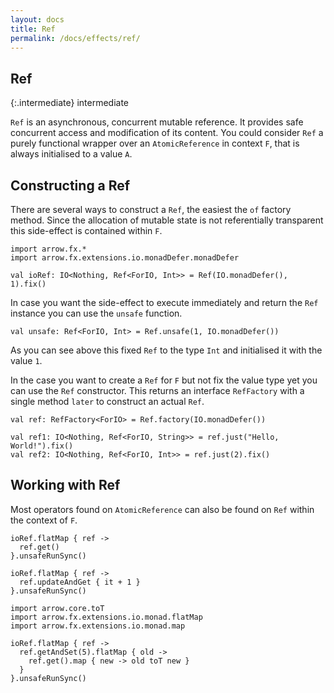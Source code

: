 ```yaml
---
layout: docs
title: Ref
permalink: /docs/effects/ref/
---
```


## Ref

{:.intermediate}
intermediate

`Ref` is an asynchronous, concurrent mutable reference. It provides safe concurrent access and modification of its content.
You could consider `Ref` a purely functional wrapper over an `AtomicReference` in context `F`, that is always initialised to a value `A`.

## Constructing a Ref

There are several ways to construct a `Ref`, the easiest the `of` factory method.
Since the allocation of mutable state is not referentially transparent this side-effect is contained within `F`.

```kotlin:ank:silent
import arrow.fx.*
import arrow.fx.extensions.io.monadDefer.monadDefer

val ioRef: IO<Nothing, Ref<ForIO, Int>> = Ref(IO.monadDefer(), 1).fix()
```

In case you want the side-effect to execute immediately and return the `Ref` instance you can use the `unsafe` function.

```kotlin:ank:silent
val unsafe: Ref<ForIO, Int> = Ref.unsafe(1, IO.monadDefer())
```

As you can see above this fixed `Ref` to the type `Int` and initialised it with the value `1`.

In the case you want to create a `Ref` for `F` but not fix the value type yet you can use the `Ref` constructor.
This returns an interface `RefFactory` with a single method `later` to construct an actual `Ref`.

```kotlin:ank:silent
val ref: RefFactory<ForIO> = Ref.factory(IO.monadDefer())

val ref1: IO<Nothing, Ref<ForIO, String>> = ref.just("Hello, World!").fix()
val ref2: IO<Nothing, Ref<ForIO, Int>> = ref.just(2).fix()
```

## Working with Ref

Most operators found on `AtomicReference` can also be found on `Ref` within the context of `F`.

```kotlin:ank
ioRef.flatMap { ref ->
  ref.get()
}.unsafeRunSync()
```
```kotlin:ank
ioRef.flatMap { ref ->
  ref.updateAndGet { it + 1 }
}.unsafeRunSync()
```
```kotlin:ank
import arrow.core.toT
import arrow.fx.extensions.io.monad.flatMap
import arrow.fx.extensions.io.monad.map

ioRef.flatMap { ref ->
  ref.getAndSet(5).flatMap { old ->
    ref.get().map { new -> old toT new }
  }
}.unsafeRunSync()
```

